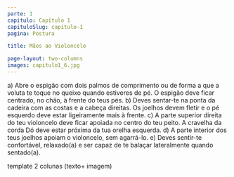 ```yaml
---
parte: 1
capitulo: Capítulo 1
capituloSlug: capitulo-1
pagina: Postura

title: Mãos ao Violoncelo

page-layout: two-columns
images: capitulo1_6.jpg
---
```


a) Abre o espigão com dois palmos de comprimento ou de forma a que a voluta te toque no queixo quando estiveres de pé. O espigão deve ficar centrado, no chão, à frente do teus pés.
b) Deves sentar-te na ponta da cadeira com as costas e a cabeça direitas. Os joelhos devem fletir e o pé esquerdo deve estar ligeiramente mais à frente.
c) A parte superior direita do teu violoncelo deve ficar apoiada no centro do teu peito. A cravelha da corda Dó deve estar próxima da tua orelha esquerda.
d) A parte interior dos teus joelhos apoiam o violoncelo, sem agarrá-lo.
e) Deves sentir-te confortável, relaxado(a) e ser capaz de te balaçar lateralmente quando sentado(a). 


template 2 colunas (texto+ imagem)
